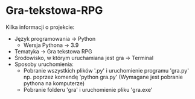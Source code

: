 # Gra-tekstowa-RPG
Kilka informacji o projekcie:
- Język programowania -> Python
  - Wersja Pythona -> 3.9
- Tematyka -> Gra tekstowa RPG
- Środowisko, w którym uruchamiana jest gra -> Terminal
- Sposoby uruchomienia:
  - Pobranie wszystkich plików '.py' i uruchomienie programu 'gra.py' np. poprzez komendę 'python gra.py' (Wymagane jest pobranie pythona na komputerze)
  - Pobranie folderu 'gra' i uruchomienie pliku 'gra.exe'
